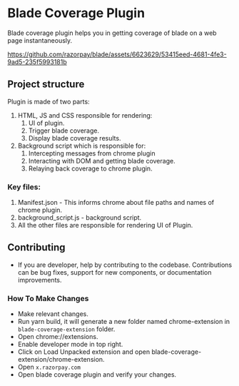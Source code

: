 # Blade Coverage Plugin

Blade coverage plugin helps you in getting coverage of blade on a web page instantaneously.

https://github.com/razorpay/blade/assets/6623629/53415eed-4681-4fe3-9ad5-235f5993181b

## Project structure

Plugin is made of two parts:

1. HTML, JS and CSS responsible for rendering:
   1. UI of plugin.
   2. Trigger blade coverage.
   3. Display blade coverage results.
2. Background script which is responsible for:
   1. Intercepting messages from chrome plugin
   2. Interacting with DOM and getting blade coverage.
   3. Relaying back coverage to chrome plugin.

### Key files:

1. Manifest.json - This informs chrome about file paths and names of chrome plugin.
2. background_script.js - background script.
3. All the other files are responsible for rendering UI of Plugin.

## Contributing

- If you are developer, help by contributing to the codebase. Contributions can be bug fixes, support for new components, or documentation improvements.

### How To Make Changes

- Make relevant changes.
- Run yarn build, it will generate a new folder named chrome-extension in `blade-coverage-extension` folder.
- Open chrome://extensions.
- Enable developer mode in top right.
- Click on Load Unpacked extension and open blade-coverage-extension/chrome-extension.
- Open `x.razorpay.com`
- Open blade coverage plugin and verify your changes.
